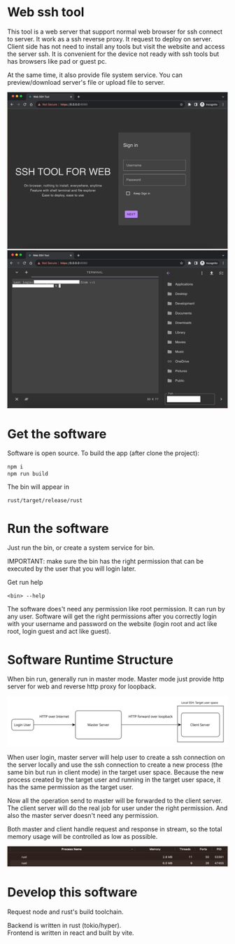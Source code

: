 # Web ssh tool

This tool is a web server that support normal web browser for ssh connect to server. It work as a ssh reverse proxy. It request to deploy on server. Client side has not need to install any tools but visit the website and access the server ssh. It is convenient for the device not ready with ssh tools but has browsers like pad or guest pc.

At the same time, it also provide file system service. You can preview/download server's file or upload file to server.

<img src="doc/login.png"/>

<img src="doc/interface.png"/>

# Get the software

Software is open source. To build the app (after clone the project):

```console
npm i
npm run build
```

The bin will appear in

```console
rust/target/release/rust
```

# Run the software

Just run the bin, or create a system service for bin.

IMPORTANT: make sure the bin has the right permission that can be executed by the user that you will login later.

Get run help

```console
<bin> --help
```

The software does't need any permission like root permission. It can run by any user. Software will get the right permissions after you correctly login with your username and password on the website (login root and act like root, login guest and act like guest).

# Software Runtime Structure

When bin run, generally run in master mode. Master mode just provide http server for web and reverse http proxy for loopback.

<img src="doc/structure.svg"/>

When user login, master server will help user to create a ssh connection on the server locally and use the ssh connection to create a new process (the same bin but run in client mode) in the target user space. Because the new process created by the target user and running in the target user space, it has the same permission as the target user.

Now all the operation send to master will be forwarded to the client server. The client server will do the real job for user under the right permission. And also the master server doesn't need any permission.

Both master and client handle request and response in stream, so the total memory usage will be controlled as low as possible.

<img src="doc/memory-usage.png"/>

# Develop this software

Request node and rust's build toolchain.

Backend is written in rust (tokio/hyper).<br/>
Frontend is written in react and built by vite.<br/>
